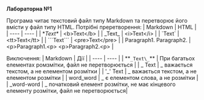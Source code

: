 
**Лабораторна №1**


Програма читає текстовий файл типу Markdown та перетворює його вмісти у файл типу HTML.
Потрібні преретворення:
| Markdown                      | HTML                                    |
| ----                          | ----                                    |
| \**Text\**                    | \<b>Text\</b>                           |
| \_Text\_                      | \<i>Text\</i>                           |
| \`Text\`                      | \<tt>Text\</tt>                         |
| \```Text\```                  | \<pre>Text\</pre>                       |
| Paragraph1.    Paragraph2.    | \<p>Paragraph1.\<p> \<p>Paragraph2.\<p> |

Виключення:
| Markdown       | Дії                                                                                      |
| ----           | ----                                                                                     |
| \**`_Text\_`** | При багатьох елементах ромзмітки, файл не перетворюється                                 |
| _ Text         | _ важається текстом, а не елементом розмітки                                             |
| \'_\' Text     | _ важається текстом, а не елементом розмітки                                             |
| word_word      | _ є елементом слова, а не розмітки                                                       |
| _word-word     | _ початковий елемент розмітки, не має кінцевого елементу розмітки, файл не перетворюється|

